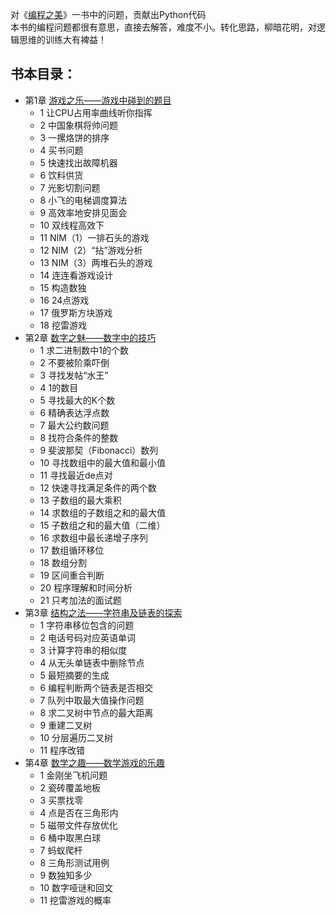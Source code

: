 对《[编程之美](http://vdisk.weibo.com/s/dCbnAFkZVs1uo%20%20)》一书中的问题，贡献出Python代码  
本书的编程问题都很有意思，直接去解答，难度不小。转化思路，柳暗花明，对逻辑思维的训练大有裨益！  

## 书本目录：
- 第1章 [游戏之乐——游戏中碰到的题目](https://github.com/whtlkeep/BAT-algorithms/tree/master/The%20beauty%20of%20programming/chapter-1)    
  - 1 让CPU占用率曲线听你指挥  
  - 2 中国象棋将帅问题  
  - 3 一摞烙饼的排序   
  - 4 买书问题    
  - 5 快速找出故障机器  
  - 6 饮料供货  
  - 7 光影切割问题  
  - 8 小飞的电梯调度算法  
  - 9 高效率地安排见面会  
  - 10 双线程高效下  
  - 11 NIM（1）一排石头的游戏  
  - 12 NIM（2）“拈”游戏分析  
  - 13 NIM（3）两堆石头的游戏  
  - 14 连连看游戏设计  
  - 15 构造数独  
  - 16 24点游戏  
  - 17 俄罗斯方块游戏  
  - 18 挖雷游戏  
- 第2章 [数字之魅——数字中的技巧](https://github.com/whtlkeep/BAT-algorithms/tree/master/The%20beauty%20of%20programming/chapter-2)    
  - 1 求二进制数中1的个数  
  - 2 不要被阶乘吓倒  
  - 3 寻找发帖“水王”  
  - 4 1的数目  
  - 5 寻找最大的K个数  
  - 6 精确表达浮点数  
  - 7 最大公约数问题  
  - 8 找符合条件的整数  
  - 9 斐波那契（Fibonacci）数列  
  - 10 寻找数组中的最大值和最小值  
  - 11 寻找最近de点对  
  - 12 快速寻找满足条件的两个数  
  - 13 子数组的最大乘积  
  - 14 求数组的子数组之和的最大值  
  - 15 子数组之和的最大值（二维）  
  - 16 求数组中最长递增子序列  
  - 17 数组循环移位  
  - 18 数组分割  
  - 19 区间重合判断  
  - 20 程序理解和时间分析  
  - 21 只考加法的面试题  
- 第3章 [结构之法——字符串及链表的探索](https://github.com/whtlkeep/BAT-algorithms/tree/master/The%20beauty%20of%20programming/chapter-4)   
  - 1 字符串移位包含的问题  
  - 2 电话号码对应英语单词  
  - 3 计算字符串的相似度  
  - 4 从无头单链表中删除节点  
  - 5 最短摘要的生成  
  - 6 编程判断两个链表是否相交  
  - 7 队列中取最大值操作问题  
  - 8 求二叉树中节点的最大距离  
  - 9 重建二叉树  
  - 10 分层遍历二叉树  
  - 11 程序改错  
- 第4章 [数学之趣——数学游戏的乐趣](https://github.com/whtlkeep/BAT-algorithms/tree/master/The%20beauty%20of%20programming/chapter-4)    
  - 1 金刚坐飞机问题  
  - 2 瓷砖覆盖地板  
  - 3 买票找零  
  - 4 点是否在三角形内  
  - 5 磁带文件存放优化   
  - 6 桶中取黑白球  
  - 7 蚂蚁爬杆  
  - 8 三角形测试用例  
  - 9 数独知多少  
  - 10 数字哑谜和回文  
  - 11 挖雷游戏的概率  
